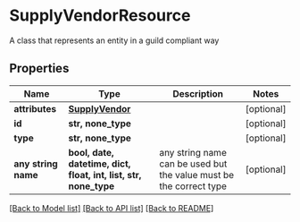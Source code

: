 # SupplyVendorResource

A class that represents an entity in a guild compliant way

## Properties
Name | Type | Description | Notes
------------ | ------------- | ------------- | -------------
**attributes** | [**SupplyVendor**](SupplyVendor.md) |  | [optional] 
**id** | **str, none_type** |  | [optional] 
**type** | **str, none_type** |  | [optional] 
**any string name** | **bool, date, datetime, dict, float, int, list, str, none_type** | any string name can be used but the value must be the correct type | [optional]

[[Back to Model list]](../README.md#documentation-for-models) [[Back to API list]](../README.md#documentation-for-api-endpoints) [[Back to README]](../README.md)


